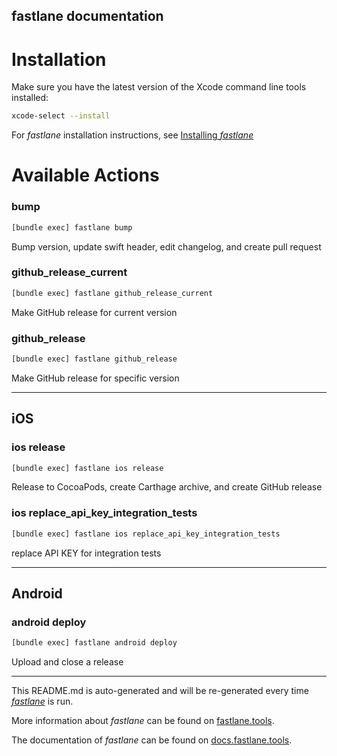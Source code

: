 fastlane documentation
----

# Installation

Make sure you have the latest version of the Xcode command line tools installed:

```sh
xcode-select --install
```

For _fastlane_ installation instructions, see [Installing _fastlane_](https://docs.fastlane.tools/#installing-fastlane)

# Available Actions

### bump

```sh
[bundle exec] fastlane bump
```

Bump version, update swift header, edit changelog, and create pull request

### github_release_current

```sh
[bundle exec] fastlane github_release_current
```

Make GitHub release for current version

### github_release

```sh
[bundle exec] fastlane github_release
```

Make GitHub release for specific version

----


## iOS

### ios release

```sh
[bundle exec] fastlane ios release
```

Release to CocoaPods, create Carthage archive, and create GitHub release

### ios replace_api_key_integration_tests

```sh
[bundle exec] fastlane ios replace_api_key_integration_tests
```

replace API KEY for integration tests

----


## Android

### android deploy

```sh
[bundle exec] fastlane android deploy
```

Upload and close a release

----

This README.md is auto-generated and will be re-generated every time [_fastlane_](https://fastlane.tools) is run.

More information about _fastlane_ can be found on [fastlane.tools](https://fastlane.tools).

The documentation of _fastlane_ can be found on [docs.fastlane.tools](https://docs.fastlane.tools).
